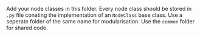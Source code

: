 Add your node classes in this folder. Every node class should be stored in `.py` file conating the implementation of an `NodeClass` base class. Use a seperate folder of the same name for modularisation. Use the `common` folder for shared code. 